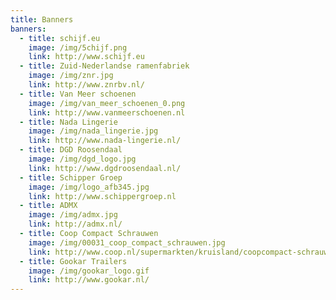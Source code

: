 ```yaml
---
title: Banners
banners:
  - title: schijf.eu
    image: /img/5chijf.png
    link: http://www.schijf.eu
  - title: Zuid-Nederlandse ramenfabriek
    image: /img/znr.jpg
    link: http://www.znrbv.nl/
  - title: Van Meer schoenen
    image: /img/van_meer_schoenen_0.png
    link: http://www.vanmeerschoenen.nl
  - title: Nada Lingerie
    image: /img/nada_lingerie.jpg
    link: http://www.nada-lingerie.nl/
  - title: DGD Roosendaal
    image: /img/dgd_logo.jpg
    link: http://www.dgdroosendaal.nl/
  - title: Schipper Groep
    image: /img/logo_afb345.jpg
    link: http://www.schippergroep.nl
  - title: ADMX
    image: /img/admx.jpg
    link: http://admx.nl/
  - title: Coop Compact Schrauwen
    image: /img/00031_coop_compact_schrauwen.jpg
    link: http://www.coop.nl/supermarkten/kruisland/coopcompact-schrauwen
  - title: Gookar Trailers
    image: /img/gookar_logo.gif
    link: http://www.gookar.nl/
---
```

